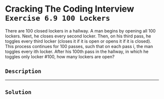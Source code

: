 # Cracking The Coding Interview `Exercise 6.9 100 Lockers`

There are 100 closed lockers in a hallway. A man begins by opening all 100 lockers.
Next, he closes every second locker. Then, on his third pass, he toggles every third locker (closes it if
it is open or opens it if it is closed). This process continues for 100 passes, such that on each pass i,
the man toggles every ith locker. After his 100th pass in the hallway, in which he toggles only locker
#100, how many lockers are open?

## `Description`

---

## `Solution`
